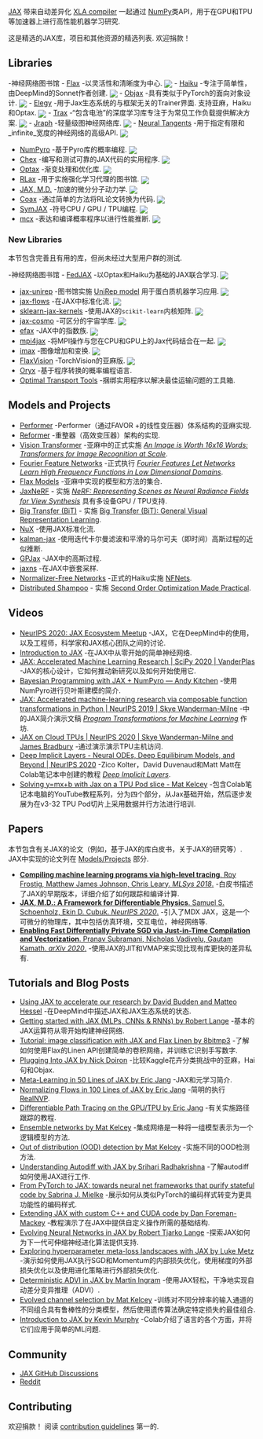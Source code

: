 <div class="github-widget" data-repo="n2cholas/awesome-jax"></div>
<script async src="https://pagead2.googlesyndication.com/pagead/js/adsbygoogle.js"></script><ins class="adsbygoogle" style="display:block" data-ad-client="ca-pub-6890694312814945" data-ad-slot="5473692530" data-ad-format="auto"  data-full-width-responsive="true"></ins><script>(adsbygoogle = window.adsbygoogle || []).push({});</script>
<!--lint ignore double-link-->

<!--lint ignore double-link-->
[JAX](https://github.com/google/jax) 带来自动差异化 [XLA compiler](https://www.tensorflow.org/xla) 一起通过 [NumPy](https://numpy.org/)类API，用于在GPU和TPU等加速器上进行高性能机器学习研究.
<!--lint enable double-link-->

这是精选的JAX库，项目和其他资源的精选列表. 欢迎捐款！



<a name="libraries" />

## Libraries

-神经网络图书馆
    - [Flax](https://raw.githubusercontent.com/google/flax) -以灵活性和清晰度为中心. <img src="https://img.shields.io/github/stars/google/flax?style=social" align="center">
    - [Haiku](https://raw.githubusercontent.com/deepmind/dm-haiku) -专注于简单性，由DeepMind的Sonnet作者创建. <img src="https://img.shields.io/github/stars/deepmind/dm-haiku?style=social" align="center">
    - [Objax](https://raw.githubusercontent.com/google/objax) -具有类似于PyTorch的面向对象设计. <img src="https://img.shields.io/github/stars/google/objax?style=social" align="center">
    - [Elegy](https://poets-ai.github.io/elegy/)  -用于Jax生态系统的与框架无关的Trainer界面. 支持亚麻，Haiku和Optax. <img src="https://img.shields.io/github/stars/poets-ai/elegy?style=social" align="center">
    - [Trax](https://raw.githubusercontent.com/google/trax) -“包含电池”的深度学习库专注于为常见工作负载提供解决方案. <img src="https://img.shields.io/github/stars/google/trax?style=social" align="center">
    - [Jraph](https://raw.githubusercontent.com/deepmind/jraph) -轻量级图神经网络库. <img src="https://img.shields.io/github/stars/deepmind/jraph?style=social" align="center">
    - [Neural Tangents](https://raw.githubusercontent.com/google/neural-tangents) -用于指定有限和_infinite_宽度的神经网络的高级API. <img src="https://img.shields.io/github/stars/google/neural-tangents?style=social" align="center">
- [NumPyro](https://raw.githubusercontent.com/pyro-ppl/numpyro) -基于Pyro库的概率编程. <img src="https://img.shields.io/github/stars/pyro-ppl/numpyro?style=social" align="center">
- [Chex](https://raw.githubusercontent.com/deepmind/chex) -编写和测试可靠的JAX代码的实用程序. <img src="https://img.shields.io/github/stars/deepmind/chex?style=social" align="center">
- [Optax](https://raw.githubusercontent.com/deepmind/optax) -渐变处理和优化库. <img src="https://img.shields.io/github/stars/deepmind/optax?style=social" align="center">
- [RLax](https://raw.githubusercontent.com/deepmind/rlax) -用于实施强化学习代理的图书馆. <img src="https://img.shields.io/github/stars/deepmind/rlax?style=social" align="center">
- [JAX, M.D.](https://raw.githubusercontent.com/google/jax-md) -加速的微分分子动力学. <img src="https://img.shields.io/github/stars/google/jax-md?style=social" align="center">
- [Coax](https://raw.githubusercontent.com/microsoft/coax) -通过简单的方法将RL论文转换为代码. <img src="https://img.shields.io/github/stars/microsoft/coax?style=social" align="center">
- [SymJAX](https://raw.githubusercontent.com/SymJAX/SymJAX) -符号CPU / GPU / TPU编程. <img src="https://img.shields.io/github/stars/SymJAX/SymJAX?style=social" align="center">
- [mcx](https://raw.githubusercontent.com/rlouf/mcx) -表达和编译概率程序以进行性能推断. <img src="https://img.shields.io/github/stars/rlouf/mcx?style=social" align="center">


<a name="new-libraries" />

### New Libraries

本节包含完善且有用的库，但尚未经过大型用户群的测试.

-神经网络图书馆
    - [FedJAX](https://raw.githubusercontent.com/google/fedjax) -以Optax和Haiku为基础的JAX联合学习. <img src="https://img.shields.io/github/stars/google/fedjax?style=social" align="center">
- [jax-unirep](https://raw.githubusercontent.com/ElArkk/jax-unirep) -图书馆实施 [UniRep model](https://www.nature.com/articles/s41592-019-0598-1) 用于蛋白质机器学习应用. <img src="https://img.shields.io/github/stars/ElArkk/jax-unirep?style=social" align="center">
- [jax-flows](https://raw.githubusercontent.com/ChrisWaites/jax-flows) -在JAX中标准化流. <img src="https://img.shields.io/github/stars/ChrisWaites/jax-flows?style=social" align="center">
- [sklearn-jax-kernels](https://raw.githubusercontent.com/ExpectationMax/sklearn-jax-kernels) -使用JAX的`scikit-learn`内核矩阵. <img src="https://img.shields.io/github/stars/ExpectationMax/sklearn-jax-kernels?style=social" align="center">
- [jax-cosmo](https://raw.githubusercontent.com/DifferentiableUniverseInitiative/jax_cosmo) -可区分的宇宙学库. <img src="https://img.shields.io/github/stars/DifferentiableUniverseInitiative/jax_cosmo?style=social" align="center">
- [efax](https://raw.githubusercontent.com/NeilGirdhar/efax) -JAX中的指数族. <img src="https://img.shields.io/github/stars/NeilGirdhar/efax?style=social" align="center">
- [mpi4jax](https://raw.githubusercontent.com/PhilipVinc/mpi4jax) -将MPI操作与您在CPU和GPU上的Jax代码结合在一起. <img src="https://img.shields.io/github/stars/PhilipVinc/mpi4jax?style=social" align="center">
- [imax](https://raw.githubusercontent.com/4rtemi5/imax) -图像增加和变换. <img src="https://img.shields.io/github/stars/4rtemi5/imax?style=social" align="center">
- [FlaxVision](https://raw.githubusercontent.com/rolandgvc/flaxvision) -TorchVision的亚麻版. <img src="https://img.shields.io/github/stars/rolandgvc/flaxvision?style=social" align="center">
- [Oryx](https://github.com/tensorflow/probability/tree/master/spinoffs/oryx) -基于程序转换的概率编程语言.
- [Optimal Transport Tools](https://github.com/google-research/ott) -捆绑实用程序以解决最佳运输问题的工具箱.

<a name="models-and-projects" />

## Models and Projects

- [Performer](https://github.com/google-research/google-research/tree/master/performer/fast_attention/jax) -Performer（通过FAVOR +的线性变压器）体系结构的亚麻实现.
- [Reformer](https://github.com/google/trax/tree/master/trax/models/reformer) -重整器（高效变压器）架构的实现.
- [Vision Transformer](https://github.com/google-research/vision_transformer) -亚麻中的正式实施 [_An Image is Worth 16x16 Words: Transformers for Image Recognition at Scale_](https://arxiv.org/abs/2010.11929).
- [Fourier Feature Networks](https://github.com/tancik/fourier-feature-networks) -正式执行 [_Fourier Features Let Networks Learn High Frequency Functions in Low Dimensional Domains_](https://people.eecs.berkeley.edu/~bmild/fourfeat).
- [Flax Models](https://github.com/google-research/google-research/tree/master/flax_models) -亚麻中实现的模型和方法的集合.
- [JaxNeRF](https://github.com/google-research/google-research/tree/master/jaxnerf) - 实施 [_NeRF: Representing Scenes as Neural Radiance Fields for View Synthesis_](http://www.matthewtancik.com/nerf) 具有多设备GPU / TPU支持.
- [Big Transfer (BiT)](https://github.com/google-research/big_transfer) - 实施 [Big Transfer (BiT): General Visual Representation Learning](https://arxiv.org/abs/1912.11370).
- [NuX](https://github.com/Information-Fusion-Lab-Umass/NuX) -使用JAX标准化流.
- [kalman-jax](https://github.com/AaltoML/kalman-jax) -使用迭代卡尔曼滤波和平滑的马尔可夫（即时间）高斯过程的近似推断.
- [GPJax](https://github.com/thomaspinder/GPJax) -JAX中的高斯过程.
- [jaxns](https://github.com/Joshuaalbert/jaxns) -在JAX中嵌套采样.
- [Normalizer-Free Networks](https://github.com/deepmind/deepmind-research/tree/master/nfnets) -正式的Haiku实施 [NFNets](https://arxiv.org/abs/2102.06171).
- [Distributed Shampoo](https://github.com/google-research/google-research/tree/master/scalable_shampoo) - 实施 [Second Order Optimization Made Practical](https://arxiv.org/abs/2002.09018).

<a name="videos" />

## Videos

- [NeurIPS 2020: JAX Ecosystem Meetup](https://www.youtube.com/watch?v=iDxJxIyzSiM) -JAX，它在DeepMind中的使用，以及工程师，科学家和JAX核心团队之间的讨论.
- [Introduction to JAX](https://youtu.be/0mVmRHMaOJ4) -在JAX中从零开始的简单神经网络.
- [JAX: Accelerated Machine Learning Research | SciPy 2020 | VanderPlas](https://youtu.be/z-WSrQDXkuM) -JAX的核心设计，它如何推动新研究以及如何开始使用它.
- [Bayesian Programming with JAX + NumPyro — Andy Kitchen](https://youtu.be/CecuWGpoztw) -使用NumPyro进行贝叶斯建模的简介.
- [JAX: Accelerated machine-learning research via composable function transformations in Python | NeurIPS 2019 | Skye Wanderman-Milne](https://slideslive.com/38923687/jax-accelerated-machinelearning-research-via-composable-function-transformations-in-python) -中的JAX简介演示文稿 [_Program Transformations for Machine Learning_](https://program-transformations.github.io) 作坊.
- [JAX on Cloud TPUs | NeurIPS 2020 | Skye Wanderman-Milne and James Bradbury](https://drive.google.com/file/d/1jKxefZT1xJDUxMman6qrQVed7vWI0MIn/edit) -通过演示演示TPU主机访问.
- [Deep Implicit Layers - Neural ODEs, Deep Equilibirum Models, and Beyond | NeurIPS 2020](https://slideslive.com/38935810/deep-implicit-layers-neural-odes-equilibrium-models-and-beyond) -Zico Kolter，David Duvenaud和Matt Matt在Colab笔记本中创建的教程 [_Deep Implicit Layers_](http://implicit-layers-tutorial.org).
- [Solving y=mx+b with Jax on a TPU Pod slice - Mat Kelcey](http://matpalm.com/blog/ymxb_pod_slice/) -包含Colab笔记本电脑的YouTube教程系列，分为四个部分，从Jax基础开始，然后逐步发展为在v3-32 TPU Pod切片上采用数据并行方法进行培训.

<a name="papers" />

## Papers

本节包含有关JAX的论文（例如，基于JAX的库白皮书，关于JAX的研究等）.  JAX中实现的论文列在 [Models/Projects](#projects) 部分.

<!--lint ignore awesome-list-item-->
- [__Compiling machine learning programs via high-level tracing__. Roy Frostig, Matthew James Johnson, Chris Leary. _MLSys 2018_.](https://mlsys.org/Conferences/doc/2018/146.pdf) -白皮书描述了JAX的早期版本，详细介绍了如何跟踪和编译计算.
- [__JAX, M.D.: A Framework for Differentiable Physics__. Samuel S. Schoenholz, Ekin D. Cubuk. _NeurIPS 2020_.](https://arxiv.org/abs/1912.04232) -引入了MDX JAX，这是一个可微分的物理库，其中包括仿真环境，交互电位，神经网络等.
- [__Enabling Fast Differentially Private SGD via Just-in-Time Compilation and Vectorization__. Pranav Subramani, Nicholas Vadivelu, Gautam Kamath. _arXiv 2020_.](https://arxiv.org/abs/2010.09063) -使用JAX的JIT和VMAP来实现比现有库更快的差异私有.
<!--lint enable awesome-list-item-->

<a name="tutorials-and-blog-posts" />

## Tutorials and Blog Posts

- [Using JAX to accelerate our research by David Budden and Matteo Hessel](https://deepmind.com/blog/article/using-jax-to-accelerate-our-research) -在DeepMind中描述JAX和JAX生态系统的状态.
- [Getting started with JAX (MLPs, CNNs & RNNs) by Robert Lange](https://roberttlange.github.io/posts/2020/03/blog-post-10/) -基本的JAX运算符从零开始构建神经网络.
- [Tutorial: image classification with JAX and Flax Linen by 8bitmp3](https://github.com/8bitmp3/JAX-Flax-Tutorial-Image-Classification-with-Linen) -了解如何使用Flax的Linen API创建简单的卷积网络，并训练它识别手写数字.
- [Plugging Into JAX by Nick Doiron](https://medium.com/swlh/plugging-into-jax-16c120ec3302) -比较Kaggle花卉分类挑战中的亚麻，Hai句和Objax.
- [Meta-Learning in 50 Lines of JAX by Eric Jang](https://blog.evjang.com/2019/02/maml-jax.html) -JAX和元学习简介.
- [Normalizing Flows in 100 Lines of JAX by Eric Jang](https://blog.evjang.com/2019/07/nf-jax.html) -简明的执行 [RealNVP](https://arxiv.org/abs/1605.08803).
- [Differentiable Path Tracing on the GPU/TPU by Eric Jang](https://blog.evjang.com/2019/11/jaxpt.html) -有关实施路径跟踪的教程.
- [Ensemble networks by Mat Kelcey](http://matpalm.com/blog/ensemble_nets) -集成网络是一种将一组模型表示为一个逻辑模型的方法.
- [Out of distribution (OOD) detection by Mat Kelcey](http://matpalm.com/blog/ood_using_focal_loss) -实施不同的OOD检测方法.
- [Understanding Autodiff with JAX by Srihari Radhakrishna](https://www.radx.in/jax.html) -了解autodiff如何使用JAX进行工作.
- [From PyTorch to JAX: towards neural net frameworks that purify stateful code by Sabrina J. Mielke](https://sjmielke.com/jax-purify.htm) -展示如何从类似PyTorch的编码样式转变为更具功能性的编码样式.
- [Extending JAX with custom C++ and CUDA code by Dan Foreman-Mackey](https://github.com/dfm/extending-jax) -教程演示了在JAX中提供自定义操作所需的基础结构.
- [Evolving Neural Networks in JAX by Robert Tjarko Lange](https://roberttlange.github.io/posts/2021/02/cma-es-jax/) -探索JAX如何为下一代可伸缩神经进化算法提供支持.
- [Exploring hyperparameter meta-loss landscapes with JAX by Luke Metz](http://lukemetz.com/exploring-hyperparameter-meta-loss-landscapes-with-jax/) -演示如何使用JAX执行SGD和Momentum的内部损失优化，使用梯度的外部损失优化以及使用进化策略进行外部损失优化.
- [Deterministic ADVI in JAX by Martin Ingram](https://martiningram.github.io/deterministic-advi/) -使用JAX轻松，干净地实现自动差分变异推理（ADVI）.
- [Evolved channel selection by Mat Kelcey](http://matpalm.com/blog/evolved_channel_selection/) -训练对不同分辨率的输入通道的不同组合具有鲁棒性的分类模型，然后使用遗传算法确定特定损失的最佳组合.
- [Introduction to JAX by Kevin Murphy](https://colab.research.google.com/github/probml/pyprobml/blob/master/book1/intro/jax_intro.ipynb) -Colab介绍了语言的各个方面，并将它们应用于简单的ML问题.

<a name="community" />

## Community

- [JAX GitHub Discussions](https://github.com/google/jax/discussions)
- [Reddit](https://www.reddit.com/r/JAX/)

## Contributing

欢迎捐款！ 阅读 [contribution guidelines](https://github.com/n2cholas/awesome-jax/blob/master/contributing.md) 第一的.
